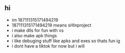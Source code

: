 ## hi

- im 187111315171494219
- 187111315171494219 means sHlnproject 
- i make dlls for fun with vs
- i also make apk things
- i like debuging stuff like apks and exes so thats fun ig
- i dont have a tiktok for now but i will
